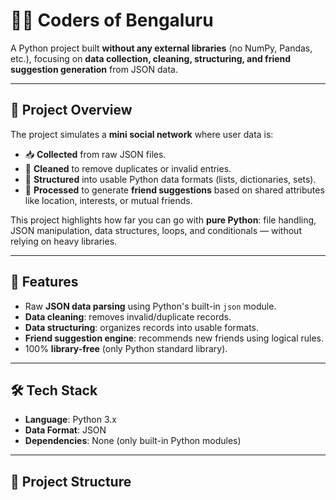 # 👨‍💻 Coders of Bengaluru

A Python project built **without any external libraries** (no NumPy, Pandas, etc.), focusing on **data collection, cleaning, structuring, and friend suggestion generation** from JSON data.

---

## 📖 Project Overview
The project simulates a **mini social network** where user data is:
- 📥 **Collected** from raw JSON files.  
- 🧹 **Cleaned** to remove duplicates or invalid entries.  
- 📂 **Structured** into usable Python data formats (lists, dictionaries, sets).  
- 🤝 **Processed** to generate **friend suggestions** based on shared attributes like location, interests, or mutual friends.  

This project highlights how far you can go with **pure Python**: file handling, JSON manipulation, data structures, loops, and conditionals — without relying on heavy libraries.

---

## 🚀 Features
- Raw **JSON data parsing** using Python's built-in `json` module.  
- **Data cleaning**: removes invalid/duplicate records.  
- **Data structuring**: organizes records into usable formats.  
- **Friend suggestion engine**: recommends new friends using logical rules.  
- 100% **library-free** (only Python standard library).  

---

## 🛠️ Tech Stack
- **Language**: Python 3.x  
- **Data Format**: JSON  
- **Dependencies**: None (only built-in Python modules)  

---

## 📂 Project Structure

